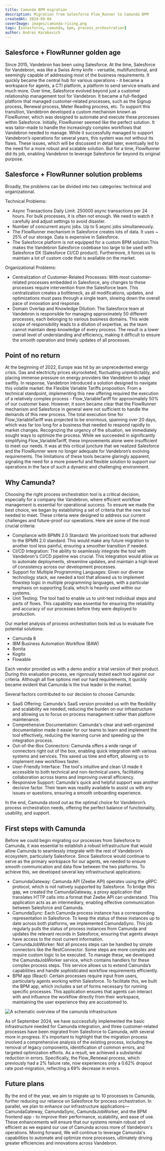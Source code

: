 ```yaml
---
title: Camunda BPM migration
description: Migration from Salesforce Flow_Runner to Camunda BPM
createdAt: 2024-09-04
coverImage: images/camunda-rising.png
tags: [salesforce, camunda, bpm, process_orchestration]
author: Andrei Karabovich
---
```



## Salesforce + FlowRunner golden age

Since 2015, Vandebron has been using Salesforce. At the time, Salesforce for Vandebron, was like a Swiss Army knife - versatile, multifunctional, and seemingly capable of addressing most of the business requirements. It quickly became the central hub for various operations - it became a workspace for agents, a CTI platform, a platform to send service emails and much more. Over time, Salesforce evolved beyond just a customer relationship management tool for Vandebron. It became a full-fledged platform that managed customer-related processes, such as the Signup process, Renewal process, Meter Reading process, etc. 
To support this transition, Vandebron developed a custom mechanism known as FlowRunner, which was designed to automate and execute these processes within Salesforce.
Initially, FlowRunner seemed like the perfect solution. It was tailor-made to handle the increasingly complex workflows that Vandebron needed to manage. While it successfully managed to support Vandebron’s operations for several years, this system was not without its flaws. These issues, which will be discussed in detail later, eventually led to the need for a more robust and scalable solution. But for a time, FlowRunner did its job, enabling Vandebron to leverage Salesforce far beyond its original purpose.


## Salesforce + FlowRunner solution problems


Broadly, the problems can be divided into two categories: technical and organizational.

Technical Problems: 
- Async Transactions Daily Limit. 250000 async transactions per 24 hours. For bulk processes, it is often not enough. We need to watch it carefully and adjust settings to avoid disaster.
- Number of concurrent async jobs. Up to 5 async jobs simultaneously. 
- The FlowRunner mechanism in Salesforce creates lots of data. It uses ~ 25% of our storage. Data is expensive in Salesforce. 
- The Salesforce platform is not equipped for a custom BPM solution.This makes the Vandebron Salesforce codebase too large to be used with Salesforce DX (Salesforce CI/CD product). Furthermore, it forces us to maintain a lot of custom code that is available on the market.

Organizational Problems:
- Centralization of Customer-Related Processes: With most customer-related processes embedded in Salesforce, any changes to these processes require intervention from the Salesforce team. This centralization creates a bottleneck, as all modifications, updates, and optimizations must pass through a single team, slowing down the overall pace of innovation and response.
- Domain Overlap and Knowledge Dilution: The Salesforce team at Vandebron is responsible for managing approximately 50 different processes, each belonging to various business domains. This wide scope of responsibility leads to a dilution of expertise, as the team cannot maintain deep knowledge of every process. The result is a lower overall level of understanding and efficiency, making it difficult to ensure the smooth operation and timely updates of all processes.



## Point of no return

At the beginning of 2022, Europe was hit by an unprecedented energy crisis. Gas and electricity prices skyrocketed, fluctuating unpredictably, and placing immense pressure on energy providers like Vandebron to adapt swiftly. In response, Vandebron introduced a solution designed to navigate this volatile market: the Flexible Variable Tariffs proposition.
From a technical standpoint, implementing this new offering required the execution of a relatively complex process - Flow_VariableTariff  for approximately 50% of our customer base. However, it soon became clear that the FlowRunner mechanism and Salesforce in general were not sufficient to handle the demands of this new process. The total execution time for Flow_VariableTariff was projected to be enormous, spanning over 20 days, which was far too long for a business that needed to respond rapidly to market changes.
Recognizing the urgency of the situation, we immediately sought ways to optimize the process. While we succeeded in significantly simplifying Flow_VariableTariff, these improvements alone were insufficient to meet our needs. It was at this critical juncture that we realized Salesforce and the FlowRunner were no longer adequate for Vandebron’s evolving requirements. The limitations of these tools became glaringly apparent, signaling the need for a more powerful and flexible solution to support our operations in the face of such a dynamic and challenging environment.


## Why Camunda?

Choosing the right process orchestration tool is a critical decision, especially for a company like Vandebron, where efficient workflow management is essential for operational success. To ensure we made the best choice, we began by establishing a set of criteria that the new tool needed to meet. These criteria were designed to address our current challenges and future-proof our operations. Here are some of the most crucial criteria:
- Compliance with BPMN 2.0 Standard: We prioritized tools that adhered to the BPMN 2.0  standard. This would make any future migration to another tool less painful, ensuring a smoother transition if needed.
- CI/CD Integration: The ability to seamlessly integrate the tool with Vandebron's CI/CD pipeline was crucial. This integration would allow us to automate deployments, streamline updates, and maintain a high level of consistency across our development processes.
- Support for Multiple Programming Languages: Given our diverse technology stack, we needed a tool that allowed us to implement flowstep logic in multiple programming languages, with a particular emphasis on supporting Scala, which is heavily used within our systems.
- Unit Testing: The tool had to enable us to unit-test individual steps and parts of flows. This capability was essential for ensuring the reliability and accuracy of our processes before they were deployed to production.

Our market analysis of process orchestration tools led us to evaluate five potential solutions:
- Camunda 8
- IBM Business Automation Workflow (BAW)
- Bonita
- Kogito
- Flowable


Each vendor provided us with a demo and/or a trial version of their product. During this evaluation process, we rigorously tested each tool against our criteria. Although all five options met our hard requirements, it quickly became evident that Camunda is the true leader in the market.

Several factors contributed to our decision to choose Camunda:

- SaaS Offering: Camunda's SaaS version provided us with the flexibility and scalability we needed, reducing the burden on our infrastructure and allowing us to focus on process management rather than platform maintenance.
- Comprehensive Documentation: Camunda's clear and well-organized documentation made it easier for our teams to learn and implement the tool effectively, reducing the learning curve and speeding up the integration process.
- Out-of-the-Box Connectors: Camunda offers a wide range of connectors right out of the box, enabling quick integration with various systems and services. This saved us time and effort, allowing us to implement new workflows faster.
- User-Friendly Interface: The tool's intuitive and clean UI made it accessible to both technical and non-technical users, facilitating collaboration across teams and improving overall efficiency.
- Responsive Support: Camunda's quick and helpful support was another decisive factor. Their team was readily available to assist us with any issues or questions, ensuring a smooth onboarding experience.

In the end, Camunda stood out as the optimal choice for Vandebron’s process orchestration needs, offering the perfect balance of functionality, usability, and support.

## First steps with Camunda

Before we could begin migrating our processes from Salesforce to Camunda, it was essential to establish a robust infrastructure that would allow Camunda to seamlessly integrate with the rest of Vandebron’s ecosystem, particularly Salesforce. Since Salesforce would continue to serve as the primary workspace for our agents, we needed to ensure smooth communication and data flow between the two platforms. To achieve this, we developed several key infrastructural applications:

- CamundaGateway: Camunda API (Zeebe API) operates using the gRPC protocol, which is not natively supported by Salesforce. To bridge this gap, we created the CamundaGateway, a proxy application that translates HTTP calls into a format that Zeebe API can understand. This application acts as an intermediary, enabling effective communication between Salesforce and Camunda.
- CamundaSync: Each Camunda process instance has a corresponding representation in Salesforce. To keep the status of these instances up to date across both platforms, we implemented CamundaSync. This job regularly pulls the status of process instances from Camunda and updates the relevant records in Salesforce, ensuring that agents always have access to the most current information.
- CamundaJobWorker: Not all process steps can be handled by simple connectors like the RestConnector. Some steps are more complex and require custom logic to be executed. To manage these, we developed the CamundaJobWorker service, which contains handlers for these complex process steps. This service allows us to extend Camunda’s capabilities and handle sophisticated workflow requirements efficiently.
- BPM app (React): Certain processes require input from users, particularly agents working within Salesforce. To facilitate this, we built the BPM app, which includes a set of forms necessary for running specific processes. This application ensures that agents can interact with and influence the workflow directly from their workspace, maintaining the user experience they are accustomed to.


![A schematic overview of the camunda infrastructure](/images/camunda_infrastructure.png "A schematic overview of the camunda infrastructure")

As of September 2024, we have successfully implemented the basic infrastructure needed for Camunda integration, and three customer-related processes have been migrated from Salesforce to Camunda, with several more in progress. 
It's important to highlight that the migration process involved a comprehensive analysis of the existing process, including the removal of legacy components, identification of common errors, and targeted optimization efforts. As a result, we achieved a substantial reduction in errors. Specifically, the Flow_Renewal process, which previously had a 2% failure rate, now experiences only a 0.62% dropout rate post-migration, reflecting a 69% decrease in errors.


## Future plans

By the end of the year, we aim to migrate up to 10 processes to Camunda, further reducing our reliance on Salesforce for process orchestration. In parallel, we plan to enhance our infrastructure applications—CamundaGateway, CamundaSync, CamundaJobWorker, and the BPM frontend app - to improve their performance, scalability, and ease of use. These enhancements will ensure that our systems remain robust and efficient as we expand our use of Camunda across more of Vandebron's operations.
Moving forward, We will continue to leverage Camunda's capabilities to automate and optimize more processes, ultimately driving greater efficiencies and innovations across Vandebron.